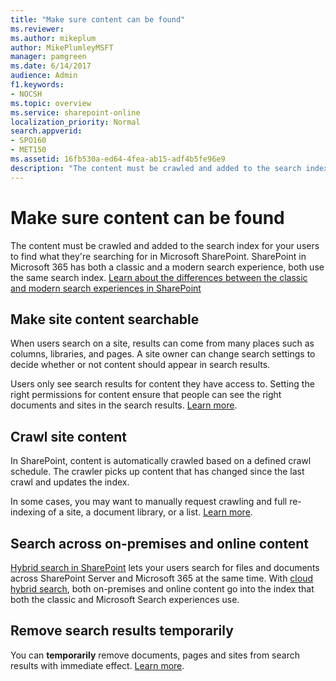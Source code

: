 ```yaml
---
title: "Make sure content can be found"
ms.reviewer: 
ms.author: mikeplum
author: MikePlumleyMSFT
manager: pamgreen
ms.date: 6/14/2017
audience: Admin
f1.keywords:
- NOCSH
ms.topic: overview
ms.service: sharepoint-online
localization_priority: Normal
search.appverid:
- SPO160
- MET150
ms.assetid: 16fb530a-ed64-4fea-ab15-adf4b5fe96e9
description: "The content must be crawled and added to the search index for your users to find what they're searching for in SharePoint."
---
```


# Make sure content can be found

The content must be crawled and added to the search index for your users to find what they're searching for in Microsoft SharePoint. SharePoint in Microsoft 365 has both a classic and a modern search experience, both use the same search index. [Learn about the differences between the classic and modern search experiences in SharePoint](differences-classic-modern-search.md)

  
 ## Make site content searchable
  
When users search on a site, results can come from many places such as columns, libraries, and pages. A site owner can change search settings to decide whether or not content should appear in search results.
  
Users only see search results for content they have access to. Setting the right permissions for content ensure that people can see the right documents and sites in the search results. [Learn more](make-site-content-searchable.md).
  
## Crawl site content
  
In SharePoint, content is automatically crawled based on a defined crawl schedule. The crawler picks up content that has changed since the last crawl and updates the index.
  
In some cases, you may want to manually request crawling and full re-indexing of a site, a document library, or a list. [Learn more](crawl-site-content.md).
  
## Search across on-premises and online content
  
[Hybrid search in SharePoint](/SharePoint/hybrid/hybrid-search-in-sharepoint) lets your users search for files and documents across SharePoint Server and Microsoft 365 at the same time. With [cloud hybrid search](/sharepoint/hybrid/learn-about-cloud-hybrid-search-for-sharepoint), both on-premises and online content go into the index that both the classic and Microsoft Search experiences use. 
  
## Remove search results temporarily
  
You can **temporarily** remove documents, pages and sites from search results with immediate effect. [Learn more](remove-search-results.md).
  

